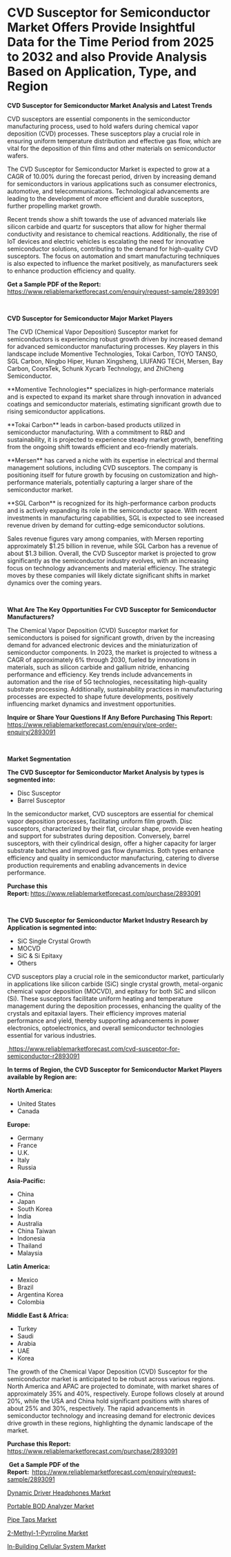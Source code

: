 <p><h1>CVD Susceptor for Semiconductor Market Offers Provide Insightful Data for the Time Period from 2025 to 2032 and also Provide Analysis Based on Application, Type, and Region</h1></p><p><strong>CVD Susceptor for Semiconductor Market Analysis and Latest Trends</strong></p>
<p><p>CVD susceptors are essential components in the semiconductor manufacturing process, used to hold wafers during chemical vapor deposition (CVD) processes. These susceptors play a crucial role in ensuring uniform temperature distribution and effective gas flow, which are vital for the deposition of thin films and other materials on semiconductor wafers. </p><p>The CVD Susceptor for Semiconductor Market is expected to grow at a CAGR of 10.00% during the forecast period, driven by increasing demand for semiconductors in various applications such as consumer electronics, automotive, and telecommunications. Technological advancements are leading to the development of more efficient and durable susceptors, further propelling market growth. </p><p>Recent trends show a shift towards the use of advanced materials like silicon carbide and quartz for susceptors that allow for higher thermal conductivity and resistance to chemical reactions. Additionally, the rise of IoT devices and electric vehicles is escalating the need for innovative semiconductor solutions, contributing to the demand for high-quality CVD susceptors. The focus on automation and smart manufacturing techniques is also expected to influence the market positively, as manufacturers seek to enhance production efficiency and quality.</p></p>
<p><strong>Get a Sample PDF of the Report:&nbsp;</strong> <a href="https://www.reliablemarketforecast.com/enquiry/request-sample/2893091?utm_campaign=1130&utm_medium=2&utm_source=Github&utm_content=ia&utm_term=15032025&utm_id=cvd-susceptor-for-semiconductor">https://www.reliablemarketforecast.com/enquiry/request-sample/2893091</a></p>
<p>&nbsp;</p>
<p><strong>CVD Susceptor for Semiconductor Major Market Players</strong></p>
<p><p>The CVD (Chemical Vapor Deposition) Susceptor market for semiconductors is experiencing robust growth driven by increased demand for advanced semiconductor manufacturing processes. Key players in this landscape include Momentive Technologies, Tokai Carbon, TOYO TANSO, SGL Carbon, Ningbo Hiper, Hunan Xingsheng, LIUFANG TECH, Mersen, Bay Carbon, CoorsTek, Schunk Xycarb Technology, and ZhiCheng Semiconductor.</p><p>**Momentive Technologies** specializes in high-performance materials and is expected to expand its market share through innovation in advanced coatings and semiconductor materials, estimating significant growth due to rising semiconductor applications.</p><p>**Tokai Carbon** leads in carbon-based products utilized in semiconductor manufacturing. With a commitment to R&D and sustainability, it is projected to experience steady market growth, benefiting from the ongoing shift towards efficient and eco-friendly materials.</p><p>**Mersen** has carved a niche with its expertise in electrical and thermal management solutions, including CVD susceptors. The company is positioning itself for future growth by focusing on customization and high-performance materials, potentially capturing a larger share of the semiconductor market.</p><p>**SGL Carbon** is recognized for its high-performance carbon products and is actively expanding its role in the semiconductor space. With recent investments in manufacturing capabilities, SGL is expected to see increased revenue driven by demand for cutting-edge semiconductor solutions.</p><p>Sales revenue figures vary among companies, with Mersen reporting approximately $1.25 billion in revenue, while SGL Carbon has a revenue of about $1.3 billion. Overall, the CVD Susceptor market is projected to grow significantly as the semiconductor industry evolves, with an increasing focus on technology advancements and material efficiency. The strategic moves by these companies will likely dictate significant shifts in market dynamics over the coming years.</p></p>
<p>&nbsp;</p>
<p><strong>What Are The Key Opportunities For CVD Susceptor for Semiconductor Manufacturers?</strong></p>
<p><p>The Chemical Vapor Deposition (CVD) Susceptor market for semiconductors is poised for significant growth, driven by the increasing demand for advanced electronic devices and the miniaturization of semiconductor components. In 2023, the market is projected to witness a CAGR of approximately 6% through 2030, fueled by innovations in materials, such as silicon carbide and gallium nitride, enhancing performance and efficiency. Key trends include advancements in automation and the rise of 5G technologies, necessitating high-quality substrate processing. Additionally, sustainability practices in manufacturing processes are expected to shape future developments, positively influencing market dynamics and investment opportunities.</p></p>
<p><strong>Inquire or Share Your Questions If Any Before Purchasing This Report:</strong> <a href="https://www.reliablemarketforecast.com/enquiry/pre-order-enquiry/2893091?utm_campaign=1130&utm_medium=2&utm_source=Github&utm_content=ia&utm_term=15032025&utm_id=cvd-susceptor-for-semiconductor">https://www.reliablemarketforecast.com/enquiry/pre-order-enquiry/2893091</a></p>
<p>&nbsp;</p>
<p><strong>Market Segmentation</strong></p>
<p><strong>The CVD Susceptor for Semiconductor Market Analysis by types is segmented into:</strong></p>
<p><ul><li>Disc Susceptor</li><li>Barrel Susceptor</li></ul></p>
<p><p>In the semiconductor market, CVD susceptors are essential for chemical vapor deposition processes, facilitating uniform film growth. Disc susceptors, characterized by their flat, circular shape, provide even heating and support for substrates during deposition. Conversely, barrel susceptors, with their cylindrical design, offer a higher capacity for larger substrate batches and improved gas flow dynamics. Both types enhance efficiency and quality in semiconductor manufacturing, catering to diverse production requirements and enabling advancements in device performance.</p></p>
<p><strong>Purchase this Report:&nbsp;</strong><a href="https://www.reliablemarketforecast.com/purchase/2893091?utm_campaign=1130&utm_medium=2&utm_source=Github&utm_content=ia&utm_term=15032025&utm_id=cvd-susceptor-for-semiconductor">https://www.reliablemarketforecast.com/purchase/2893091</a></p>
<p>&nbsp;</p>
<p><strong>The CVD Susceptor for Semiconductor Market Industry Research by Application is segmented into:</strong></p>
<p><ul><li>SiC Single Crystal Growth</li><li>MOCVD</li><li>SiC & Si Epitaxy</li><li>Others</li></ul></p>
<p><p>CVD susceptors play a crucial role in the semiconductor market, particularly in applications like silicon carbide (SiC) single crystal growth, metal-organic chemical vapor deposition (MOCVD), and epitaxy for both SiC and silicon (Si). These susceptors facilitate uniform heating and temperature management during the deposition processes, enhancing the quality of the crystals and epitaxial layers. Their efficiency improves material performance and yield, thereby supporting advancements in power electronics, optoelectronics, and overall semiconductor technologies essential for various industries.</p></p>
<p><a href="https://www.reliablemarketforecast.com/cvd-susceptor-for-semiconductor-r2893091?utm_campaign=1130&utm_medium=2&utm_source=Github&utm_content=ia&utm_term=15032025&utm_id=cvd-susceptor-for-semiconductor">&nbsp;https://www.reliablemarketforecast.com/cvd-susceptor-for-semiconductor-r2893091</a></p>
<p><strong>In terms of Region, the CVD Susceptor for Semiconductor Market Players available by Region are:</strong></p>
<p>
    <p> <strong> North America: </strong>
        <ul>
            <li>United States</li>
            <li>Canada</li>
        </ul>
        </p> 
    <p> <strong> Europe: </strong>
        <ul>
            <li>Germany</li>
            <li>France</li>
            <li>U.K.</li>
            <li>Italy</li>
            <li>Russia</li>
        </ul>
        </p> 
    <p> <strong> Asia-Pacific: </strong>
        <ul>
            <li>China</li>
            <li>Japan</li>
            <li>South Korea</li>
            <li>India</li>
            <li>Australia</li>
            <li>China Taiwan</li>
            <li>Indonesia</li>
            <li>Thailand</li>
            <li>Malaysia</li>
        </ul>
        </p> 
    <p> <strong> Latin America: </strong>
        <ul>
            <li>Mexico</li>
            <li>Brazil</li>
            <li>Argentina Korea</li>
            <li>Colombia</li>
        </ul>
        </p> 
    <p> <strong> Middle East & Africa: </strong>
        <ul>
            <li>Turkey</li>
            <li>Saudi</li>
            <li>Arabia</li>
            <li>UAE</li>
            <li>Korea</li>
        </ul>
    </p>
    </p>
<p><p>The growth of the Chemical Vapor Deposition (CVD) Susceptor for the semiconductor market is anticipated to be robust across various regions. North America and APAC are projected to dominate, with market shares of approximately 35% and 40%, respectively. Europe follows closely at around 20%, while the USA and China hold significant positions with shares of about 25% and 30%, respectively. The rapid advancements in semiconductor technology and increasing demand for electronic devices drive growth in these regions, highlighting the dynamic landscape of the market.</p></p>
<p><strong>Purchase this Report: </strong><a href="https://www.reliablemarketforecast.com/purchase/2893091?utm_campaign=1130&utm_medium=2&utm_source=Github&utm_content=ia&utm_term=15032025&utm_id=cvd-susceptor-for-semiconductor">https://www.reliablemarketforecast.com/purchase/2893091</a></p>
<p>&nbsp;<strong>Get a Sample PDF of the Report:&nbsp;&nbsp;</strong><a href="https://www.reliablemarketforecast.com/enquiry/request-sample/2893091?utm_campaign=1130&utm_medium=2&utm_source=Github&utm_content=ia&utm_term=15032025&utm_id=cvd-susceptor-for-semiconductor">https://www.reliablemarketforecast.com/enquiry/request-sample/2893091</a></p>
<p><strong></strong></p>
<p><p><a href="https://github.com/heeildannas/Market-Research-Report-List-1/blob/main/dynamic-driver-headphones-market.md?utm_campaign=1130&utm_medium=2&utm_source=Github&utm_content=ia&utm_term=15032025&utm_id=cvd-susceptor-for-semiconductor">Dynamic Driver Headphones Market</a></p><p><a href="https://github.com/astadtetcha28/Market-Research-Report-List-1/blob/main/portable-bod-analyzer-market.md?utm_campaign=1130&utm_medium=2&utm_source=Github&utm_content=ia&utm_term=15032025&utm_id=cvd-susceptor-for-semiconductor">Portable BOD Analyzer Market</a></p><p><a href="https://github.com/ceranamaduvq/Market-Research-Report-List-1/blob/main/pipe-taps-market.md?utm_campaign=1130&utm_medium=2&utm_source=Github&utm_content=ia&utm_term=15032025&utm_id=cvd-susceptor-for-semiconductor">Pipe Taps Market</a></p><p><a href="https://github.com/sibellanikmn/Market-Research-Report-List-1/blob/main/2-methyl-1-pyrroline-market.md?utm_campaign=1130&utm_medium=2&utm_source=Github&utm_content=ia&utm_term=15032025&utm_id=cvd-susceptor-for-semiconductor">2-Methyl-1-Pyrroline Market</a></p><p><a href="https://github.com/geresalgieaz/Market-Research-Report-List-1/blob/main/in-building-cellular-system-market.md?utm_campaign=1130&utm_medium=2&utm_source=Github&utm_content=ia&utm_term=15032025&utm_id=cvd-susceptor-for-semiconductor">In-Building Cellular System Market</a></p></p>
